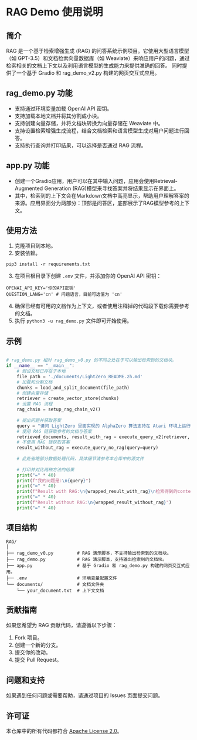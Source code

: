 # RAG Demo 使用说明

## 简介

RAG 是一个基于检索增强生成 (RAG) 的问答系统示例项目。它使用大型语言模型（如 GPT-3.5）和文档检索向量数据库（如 Weaviate）来响应用户的问题，通过检索相关的文档上下文以及利用语言模型的生成能力来提供准确的回答。
同时提供了一个基于 Gradio 和 rag_demo_v2.py 构建的网页交互式应用。

## rag_demo.py 功能

- 支持通过环境变量加载 OpenAI API 密钥。
- 支持加载本地文档并将其分割成小块。
- 支持创建向量存储，并将文档块转换为向量存储在 Weaviate 中。
- 支持设置检索增强生成流程，结合文档检索和语言模型生成对用户问题进行回答。
- 支持执行查询并打印结果，可以选择是否通过 RAG 流程。

## app.py 功能

- 创建一个Gradio应用，用户可以在其中输入问题，应用会使用Retrieval-Augmented Generation (RAG)模型来寻找答案并将结果显示在界面上。
- 其中，检索到的上下文会在Markdown文档中高亮显示，帮助用户理解答案的来源。应用界面分为两部分：顶部是问答区，底部展示了RAG模型参考的上下文。

## 使用方法

1. 克隆项目到本地。
2. 安装依赖。

```shell
pip3 install -r requirements.txt
```
3. 在项目根目录下创建 `.env` 文件，并添加你的 OpenAI API 密钥：

```
OPENAI_API_KEY='你的API密钥'
QUESTION_LANG='cn' # 问题语言，目前可选值为 'cn'
```

4. 确保已经有可用的文档作为上下文，或者使用注释掉的代码段下载你需要参考的文档。
5. 执行 `python3 -u rag_demo.py` 文件即可开始使用。

## 示例

```python

# rag_demo.py 相对 rag_demo_v0.py 的不同之处在于可以输出检索到的文档块。
if __name__ == "__main__":
    # 假设文档已存在于本地
    file_path = './documents/LightZero_README.zh.md'
    # 加载和分割文档
    chunks = load_and_split_document(file_path)
    # 创建向量存储
    retriever = create_vector_store(chunks)
    # 设置 RAG 流程
    rag_chain = setup_rag_chain_v2()
    
    # 提出问题并获取答案
    query = "请问 LightZero 里面实现的 AlphaZero 算法支持在 Atari 环境上运行吗？请详细解释原因"
    # 使用 RAG 链获取参考的文档与答案
    retrieved_documents, result_with_rag = execute_query_v2(retriever, rag_chain, query)
    # 不使用 RAG 链获取答案
    result_without_rag = execute_query_no_rag(query=query)
    
    # 此处省略部分数据处理代码，具体细节请参考本仓库中的源文件
    
    # 打印并对比两种方法的结果
    print("=" * 40)
    print(f"我的问题是:\n{query}")
    print("=" * 40)
    print(f"Result with RAG:\n{wrapped_result_with_rag}\n检索得到的context是: \n{context}")
    print("=" * 40)
    print(f"Result without RAG:\n{wrapped_result_without_rag}")
    print("=" * 40)
```

## 项目结构

```
RAG/
│
├── rag_demo_v0.py         # RAG 演示脚本，不支持输出检索到的文档块。
├── rag_demo.py            # RAG 演示脚本，支持输出检索到的文档块。
├── app.py                 # 基于 Gradio 和 rag_demo.py 构建的网页交互式应用。
├── .env                   # 环境变量配置文件
└── documents/             # 文档文件夹
    └── your_document.txt  # 上下文文档
```

## 贡献指南

如果您希望为 RAG 贡献代码，请遵循以下步骤：

1. Fork 项目。
2. 创建一个新的分支。
3. 提交你的改动。
4. 提交 Pull Request。

## 问题和支持

如果遇到任何问题或需要帮助，请通过项目的 Issues 页面提交问题。

## 许可证

本仓库中的所有代码都符合 [Apache License 2.0](https://www.apache.org/licenses/LICENSE-2.0)。
